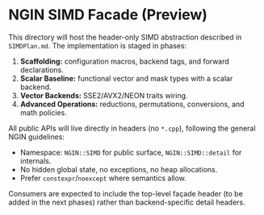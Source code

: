 # NGIN SIMD Facade (Preview)

This directory will host the header-only SIMD abstraction described in
`SIMDPlan.md`. The implementation is staged in phases:

1. **Scaffolding:** configuration macros, backend tags, and forward declarations.
2. **Scalar Baseline:** functional vector and mask types with a scalar backend.
3. **Vector Backends:** SSE2/AVX2/NEON traits wiring.
4. **Advanced Operations:** reductions, permutations, conversions, and math policies.

All public APIs will live directly in headers (no `*.cpp`), following the general
NGIN guidelines:

- Namespace: `NGIN::SIMD` for public surface, `NGIN::SIMD::detail` for internals.
- No hidden global state, no exceptions, no heap allocations.
- Prefer `constexpr`/`noexcept` where semantics allow.

Consumers are expected to include the top-level façade header (to be added in the
next phases) rather than backend-specific detail headers.

